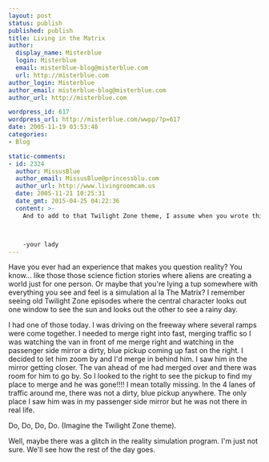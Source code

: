 ```yaml
---
layout: post
status: publish
published: publish
title: Living in the Matrix
author:
  display_name: Misterblue
  login: Misterblue
  email: misterblue-blog@misterblue.com
  url: http://misterblue.com
author_login: Misterblue
author_email: misterblue-blog@misterblue.com
author_url: http://misterblue.com

wordpress_id: 617
wordpress_url: http://misterblue.com/wwpp/?p=617
date: 2005-11-19 03:53:48
categories:
- Blog

static-comments:
- id: 2324
  author: MissusBlue
  author_email: MissusBlue@princessblu.com
  author_url: http://www.livingroomcam.us
  date: 2005-11-21 10:25:31
  date_gmt: 2015-04-25 04:22:36
  content: >-
    And to add to that Twilight Zone theme, I assume when you wrote this, that you hadn't realized that you'd be WATCHING some of the Matrix movie on TV later that same evening.  That's weird, too.  That's not something you'd be likely to know ahead of time, It's possible, but unlikely for you.



    -your lady
---
```

<p>
Have you ever had an experience that makes you question reality?
You know... like those those science fiction stories where aliens are creating a world
just for one person.
Or maybe that you're lying a tup somewhere with everything you see and feel
is a simulation al la The Matrix?
I remember seeing old Twilight Zone episodes where the central character looks out one window to see the sun and looks out the other to see a rainy day.
</p>
<p>
I had one of those today.
I was driving on the freeway where several ramps were come together.
I needed to merge right into fast, merging traffic so I was watching
the van in front of me merge right and watching in the passenger side mirror
a dirty, blue pickup coming up fast on the right.
I decided to let him zoom by and I'd merge in behind him.
I saw him in the mirror getting closer.
The van ahead of me had merged over and there was room for him
to go by.
So I looked to the right to see the pickup to find my place to merge
and he was gone!!!!
I mean totally missing.
In the 4 lanes of traffic around me, there was not a dirty, blue pickup
anywhere.
The only place I saw him was in my passenger side mirror but he
was not there in real life.
</p>
<p>
Do, Do, Do, Do. (Imagine the Twilight Zone theme).
</p>
<p>
Well, maybe there was a glitch in the reality simulation program.
I'm just not sure.  We'll see how the rest of the day goes.
</p>

